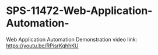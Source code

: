 # SPS-11472-Web-Application-Automation-
Web Application Automation 
Demonstration video link: https://youtu.be/RPisrKqhhKU
